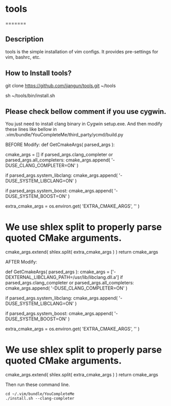 # tools
=======

Description
-----------
tools is the simple installation of vim configs.
It provides pre-settings for vim, bashrc, etc.

How to Install tools?
-----------
git clone https://github.com/jjangun/tools.git ~/tools

sh ~/tools/bin/install.sh

Please check bellow comment if you use cygwin.
-----------
You just need to install clang binary in Cygwin setup.exe.
And then modify these lines like bellow in .vim/bundle/YouCompleteMe/third_party/ycmd/build.py

BEFORE Modify:
def GetCmakeArgs( parsed_args ):

  cmake_args = []
  if parsed_args.clang_completer or parsed_args.all_completers:
    cmake_args.append( '-DUSE_CLANG_COMPLETER=ON' )

  if parsed_args.system_libclang:
    cmake_args.append( '-DUSE_SYSTEM_LIBCLANG=ON' )

  if parsed_args.system_boost:
    cmake_args.append( '-DUSE_SYSTEM_BOOST=ON' )

  extra_cmake_args = os.environ.get( 'EXTRA_CMAKE_ARGS', '' )
  # We use shlex split to properly parse quoted CMake arguments.
  cmake_args.extend( shlex.split( extra_cmake_args ) )
  return cmake_args

AFTER Modify:

def GetCmakeArgs( parsed_args ):
  cmake_args = ['-DEXTERNAL_LIBCLANG_PATH=/usr/lib/libclang.dll.a']
  if parsed_args.clang_completer or parsed_args.all_completers:
    cmake_args.append( '-DUSE_CLANG_COMPLETER=ON' )

  if parsed_args.system_libclang:
    cmake_args.append( '-DUSE_SYSTEM_LIBCLANG=ON' )

  if parsed_args.system_boost:
    cmake_args.append( '-DUSE_SYSTEM_BOOST=ON' )

  extra_cmake_args = os.environ.get( 'EXTRA_CMAKE_ARGS', '' )
  # We use shlex split to properly parse quoted CMake arguments.
  cmake_args.extend( shlex.split( extra_cmake_args ) )
  return cmake_args

Then run these command line.

    cd ~/.vim/bundle/YouCompleteMe
    ./install.sh --clang-completer
